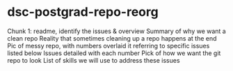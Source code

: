 # dsc-postgrad-repo-reorg

Chunk  1: readme, identify the issues & overview
Summary of why we want a clean repo
Reality that sometimes cleaning up a repo happens at the end
Pic of messy repo, with numbers overlaid it referring to specific issues listed below
Issues detailed with each number
Pick of how we  want the git repo to look
List of skills we will use to address these issues
